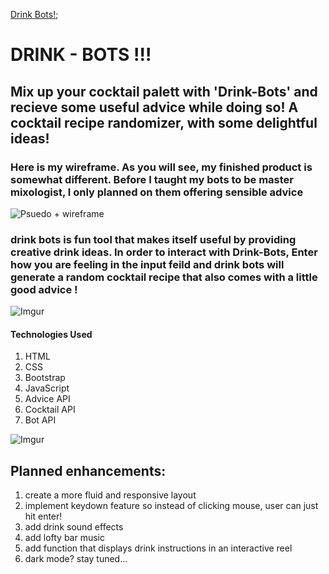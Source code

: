 [Drink Bots!](coherent-bottle.surge.sh);





# DRINK - BOTS !!! #
## Mix up your cocktail palett with 'Drink-Bots' and recieve some useful advice while doing so! A cocktail recipe randomizer, with some delightful ideas! 

### Here is my wireframe. As you will see, my finished product is somewhat different. Before I taught my bots to be master mixologist, I only planned on them offering sensible advice

![Psuedo + wireframe](https://imgur.com/PaqAafW.png)

### drink bots is fun tool that makes itself useful by providing creative drink ideas. In order to interact with Drink-Bots, Enter how you are feeling in the input feild and drink bots will generate a random cocktail recipe that also comes with a little good advice ! 



![Imgur](https://imgur.com/ig1XJi0.png)










#### Technologies Used 
   1. HTML
   2. CSS
   3. Bootstrap
   4. JavaScript
   5. Advice API
   6. Cocktail API
   7. Bot API
   




![Imgur](https://imgur.com/ovF3VcE.png)

## Planned enhancements:
1. create a more fluid and responsive layout
2. implement keydown feature so instead of clicking mouse, user can just hit enter! 
3. add drink sound effects
4. add lofty bar music 
5. add function that displays drink instructions in an interactive reel 
6. dark mode? stay tuned... 














